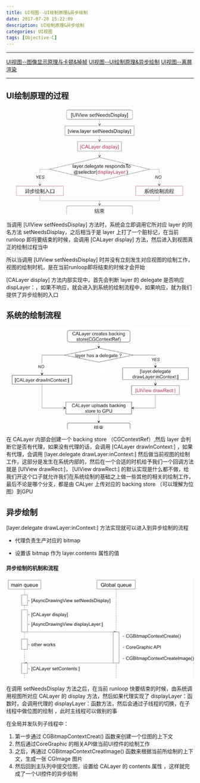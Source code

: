 ```yaml
---
title: UI视图--UI绘制原理&异步绘制
date: 2017-07-20 15:22:09
description: UI绘制原理&异步绘制
categories: UI视图
tags: [Objective-C]
---
```


***
[UI视图--图像显示原理与卡顿&掉帧](http://localhost:4000/2018/04/05/UI%E8%A7%86%E5%9B%BE--%E5%9B%BE%E5%83%8F%E6%98%BE%E7%A4%BA%E5%8E%9F%E7%90%86%E4%B8%8E%E5%8D%A1%E9%A1%BF&%E6%8E%89%E5%B8%A7/)
[UI视图--UI绘制原理&异步绘制](http://localhost:4000/2018/04/13/UI%E8%A7%86%E5%9B%BE--UI%E7%BB%98%E5%88%B6%E5%8E%9F%E7%90%86&%E5%BC%82%E6%AD%A5%E7%BB%98%E5%88%B6/)
[UI视图--离屏渲染](http://localhost:4000/2018/04/16/UI%E8%A7%86%E5%9B%BE--%E7%A6%BB%E5%B1%8F%E6%B8%B2%E6%9F%93/)
***


## UI绘制原理的过程

![](/img/UI绘制原理的过程.png)

当调用 [UIView setNeedsDisplay] 方法时，系统会立即调用它所对应 layer 的同名方法 setNeedsDisplay，之后相当于是 layer 上打了一个脏标记，在当前 runloop 即将要结束的时候，会调用 [CALayer display] 方法，然后进入到视图真正的绘制过程当中

所以当调用 [UIView setNeedsDisplay] 时并没有立刻发生对应视图的绘制工作，视图的绘制时机，是在当前runloop即将结束的时候才会开始

[CALayer display] 方法内部实现中，首先会判断 layer 的 delegate 是否响应 dispLayer：，如果不响应，就会进入到系统的绘制流程中，如果响应，就为我们提供了异步绘制的入口

## 系统的绘制流程

![](img/系统的绘制流程.png)

在 CALayer 内部会创建一个 backing store （CGContextRef）,然后 layer 会判断它是否有代理，如果没有代理的话，会调用 [CALayer drawInContext:] ，如果有代理，会调用 [layer.delegate drawLayer:inContext:] 然后做当前视图的绘制工作，这部分是发生在系统内部的，然后在一个合适的时机给予我们一个回调方法 就是 [UIView drawRect:]， [UIView drawRect:] 的默认实现是什么都不做，给我们开这个口子就允许我们在系统绘制的基础之上做一些其他的相关的绘制工作，最后不论是哪个分支，都是由 CALyer 上传对应的 backing store （可以理解为位图）到GPU

## 异步绘制

[layer.delegate drawLayer:inContext:] 方法实现就可以进入到异步绘制的流程

* 代理负责生产对应的 bitmap

* 设置该 bitmap 作为 layer.contents 属性的值 

#### 异步绘制的机制和流程

![](/img/异步绘制的机制和流程.png)

在调用 setNeedsDisplay 方法之后，在当前 runloop 快要结束的时候，由系统调用视图所对应 CALayer 的 display 方法，然后如果代理实现了 displayLayer：函数时，会调用代理的 displayLayer：函数方法，然后会通过子线程的切换，在子线程中做位图的绘制 ，此时主线程可以做别的事


在全局并发队列子线程中：

1. 第一步通过 CGBitmapContextCreat() 函数来创建一个位图的上下文
2. 然后通过CoreGraphic 的相关API做当前UI控件的绘制工作 
3. 之后，再通过 CGBitmapContextCreatImage() 函数来根据当前所绘制的上下文，生成一张 CGImage 图片
4. 然后回到主队列中提交位图，设置给 CALayer 的 contents 属性 ，这样就完成了一个UI控件的异步绘制